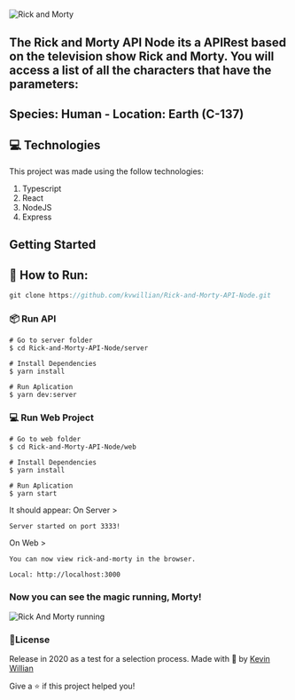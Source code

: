 # 
![Rick and Morty](https://repository-images.githubusercontent.com/120371205/b6740400-92d4-11ea-8a13-d5f6e0558e9b)

 ## The Rick and Morty API Node its a APIRest based on the television show Rick and Morty. You will access a list of all the characters that have the parameters:
 ## Species: Human - Location: Earth (C-137)
 
## :computer: Technologies
This project was made using the follow technologies:

1. Typescript
2. React
3. NodeJS
4. Express
 
 ## Getting Started 
 
## :rocket: How to Run: 
```javascript
git clone https://github.com/kvwillian/Rick-and-Morty-API-Node.git 
```

### :package: Run API

```console
# Go to server folder
$ cd Rick-and-Morty-API-Node/server

# Install Dependencies
$ yarn install

# Run Aplication
$ yarn dev:server
```
### :computer: Run Web Project
```console
# Go to web folder
$ cd Rick-and-Morty-API-Node/web

# Install Dependencies
$ yarn install

# Run Aplication
$ yarn start
```

It should appear:
On Server >
```
Server started on port 3333!
```
 On Web >
 ```
 You can now view rick-and-morty in the browser.
 
Local: http://localhost:3000
 ```
 
 ### Now you can see the magic running, Morty!
 ![Rick And Morty running](https://media.discordapp.net/attachments/761920791889575957/762464700784181288/unknown.png?width=847&height=457)
 
 ### :book:License
 Release in 2020 as a test for a selection process.
 Made with :purple_heart: by [Kevin Willian](https://github.com/kvwillian)
 
 Give a :star: if this project helped you!



 
 
 
